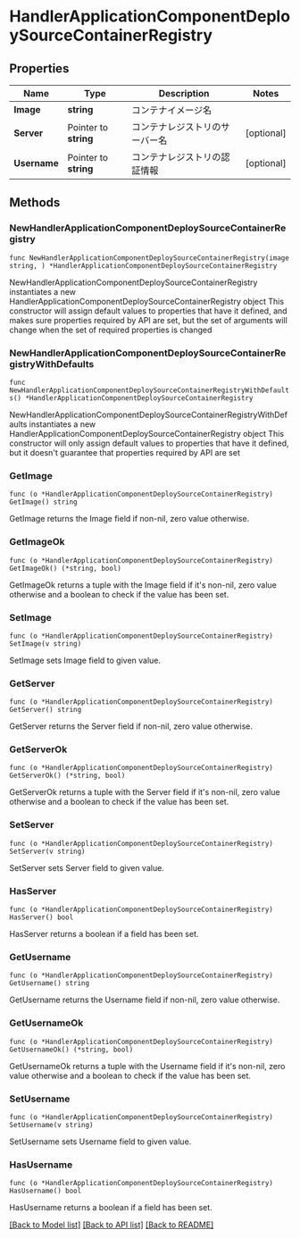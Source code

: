 # HandlerApplicationComponentDeploySourceContainerRegistry

## Properties

Name | Type | Description | Notes
------------ | ------------- | ------------- | -------------
**Image** | **string** | コンテナイメージ名 | 
**Server** | Pointer to **string** | コンテナレジストリのサーバー名 | [optional] 
**Username** | Pointer to **string** | コンテナレジストリの認証情報 | [optional] 

## Methods

### NewHandlerApplicationComponentDeploySourceContainerRegistry

`func NewHandlerApplicationComponentDeploySourceContainerRegistry(image string, ) *HandlerApplicationComponentDeploySourceContainerRegistry`

NewHandlerApplicationComponentDeploySourceContainerRegistry instantiates a new HandlerApplicationComponentDeploySourceContainerRegistry object
This constructor will assign default values to properties that have it defined,
and makes sure properties required by API are set, but the set of arguments
will change when the set of required properties is changed

### NewHandlerApplicationComponentDeploySourceContainerRegistryWithDefaults

`func NewHandlerApplicationComponentDeploySourceContainerRegistryWithDefaults() *HandlerApplicationComponentDeploySourceContainerRegistry`

NewHandlerApplicationComponentDeploySourceContainerRegistryWithDefaults instantiates a new HandlerApplicationComponentDeploySourceContainerRegistry object
This constructor will only assign default values to properties that have it defined,
but it doesn't guarantee that properties required by API are set

### GetImage

`func (o *HandlerApplicationComponentDeploySourceContainerRegistry) GetImage() string`

GetImage returns the Image field if non-nil, zero value otherwise.

### GetImageOk

`func (o *HandlerApplicationComponentDeploySourceContainerRegistry) GetImageOk() (*string, bool)`

GetImageOk returns a tuple with the Image field if it's non-nil, zero value otherwise
and a boolean to check if the value has been set.

### SetImage

`func (o *HandlerApplicationComponentDeploySourceContainerRegistry) SetImage(v string)`

SetImage sets Image field to given value.


### GetServer

`func (o *HandlerApplicationComponentDeploySourceContainerRegistry) GetServer() string`

GetServer returns the Server field if non-nil, zero value otherwise.

### GetServerOk

`func (o *HandlerApplicationComponentDeploySourceContainerRegistry) GetServerOk() (*string, bool)`

GetServerOk returns a tuple with the Server field if it's non-nil, zero value otherwise
and a boolean to check if the value has been set.

### SetServer

`func (o *HandlerApplicationComponentDeploySourceContainerRegistry) SetServer(v string)`

SetServer sets Server field to given value.

### HasServer

`func (o *HandlerApplicationComponentDeploySourceContainerRegistry) HasServer() bool`

HasServer returns a boolean if a field has been set.

### GetUsername

`func (o *HandlerApplicationComponentDeploySourceContainerRegistry) GetUsername() string`

GetUsername returns the Username field if non-nil, zero value otherwise.

### GetUsernameOk

`func (o *HandlerApplicationComponentDeploySourceContainerRegistry) GetUsernameOk() (*string, bool)`

GetUsernameOk returns a tuple with the Username field if it's non-nil, zero value otherwise
and a boolean to check if the value has been set.

### SetUsername

`func (o *HandlerApplicationComponentDeploySourceContainerRegistry) SetUsername(v string)`

SetUsername sets Username field to given value.

### HasUsername

`func (o *HandlerApplicationComponentDeploySourceContainerRegistry) HasUsername() bool`

HasUsername returns a boolean if a field has been set.


[[Back to Model list]](../README.md#documentation-for-models) [[Back to API list]](../README.md#documentation-for-api-endpoints) [[Back to README]](../README.md)


